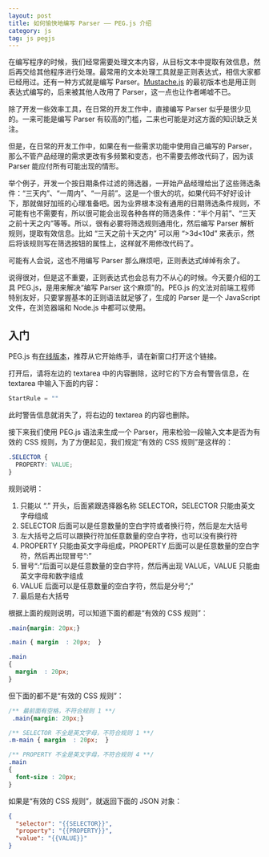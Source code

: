 ```yaml
---
layout: post
title: 如何愉快地编写 Parser —— PEG.js 介绍
category: js
tag: js pegjs
---
```

在编写程序的时候，我们经常需要处理文本内容，从目标文本中提取有效信息，然后再交给其他程序进行处理。最常用的文本处理工具就是正则表达式，相信大家都已经用过。还有一种方式就是编写 Parser。[Mustache.js](https://github.com/janl/mustache.js) 的最初版本也是用正则表达式编写的，后来被其他人改用了 Parser，这一点也让作者唏嘘不已。

除了开发一些效率工具，在日常的开发工作中，直接编写 Parser 似乎是很少见的。一来可能是编写 Parser 有较高的门槛，二来也可能是对这方面的知识缺乏关注。

但是，在日常的开发工作中，如果在有一些需求功能中使用自己编写的 Parser，那么不管产品经理的需求更改有多频繁和变态，也不需要去修改代码了，因为该 Parser 能应付所有可能出现的情形。

举个例子，开发一个按日期条件过滤的筛选器，一开始产品经理给出了这些筛选条件：“三天内”、“一周内”、“一月前”。这是一个很大的坑，如果代码不好好设计下，那就做好加班的心理准备吧。因为业界根本没有通用的日期筛选条件规则，不可能有也不需要有，所以很可能会出现各种各样的筛选条件：“半个月前”、“三天之前十天之内”等等。所以，很有必要将筛选规则通用化，然后编写 Parser 解析规则，提取有效信息。比如 “三天之前十天之内” 可以用 “>3d<10d” 来表示，然后将该规则写在筛选按钮的属性上，这样就不用修改代码了。

可能有人会说，这也不用编写 Parser 那么麻烦吧，正则表达式绰绰有余了。

说得很对，但是这不重要，正则表达式也会总有力不从心的时候。今天要介绍的工具 PEG.js，是用来解决“编写 Parser 这个麻烦”的。PEG.js 的文法对前端工程师特别友好，只要掌握基本的正则语法就足够了，生成的 Parser 是一个 JavaScript 文件，在浏览器端和 Node.js 中都可以使用。


## 入门

PEG.js 有[在线版本](http://pegjs.org/online)，推荐从它开始练手，请在新窗口打开这个链接。

打开后，请将左边的 textarea 中的内容删除，这时它的下方会有警告信息，在 textarea 中输入下面的内容：

```js
StartRule = ""
```

此时警告信息就消失了，将右边的 textarea 的内容也删除。

接下来我们使用 PEG.js 语法来生成一个 Parser，用来检验一段输入文本是否为有效的 CSS 规则，为了方便起见，我们规定“有效的 CSS 规则”是这样的：

```css
.SELECTOR {
  PROPERTY: VALUE;
}

```

规则说明：
1. 只能以 “.” 开头，后面紧跟选择器名称 SELECTOR，SELECTOR 只能由英文字母组成
2. SELECTOR 后面可以是任意数量的空白字符或者换行符，然后是左大括号
3. 左大括号之后可以跟换行符加任意数量的空白字符，也可以没有换行符
4. PROPERTY 只能由英文字母组成，PROPERTY 后面可以是任意数量的空白字符，然后再出现冒号“:”
5. 冒号“:”后面可以是任意数量的空白字符，然后再出现 VALUE，VALUE 只能由英文字母和数字组成
6. VALUE 后面可以是任意数量的空白字符，然后是分号“;”
7. 最后是右大括号

根据上面的规则说明，可以知道下面的都是“有效的 CSS 规则”：

```css
.main{margin: 20px;}

.main { margin  : 20px;  }

.main
{
  margin  : 20px;  
}
```

但下面的都不是“有效的 CSS 规则”：
```css
/** 最前面有空格，不符合规则 1 **/
 .main{margin: 20px;}

/** SELECTOR 不全是英文字母，不符合规则 1 **/
.m-main { margin  : 20px;  }

/** PROPERTY 不全是英文字母，不符合规则 4 **/
.main
{
  font-size : 20px;  
}
```

如果是“有效的 CSS 规则”，就返回下面的 JSON 对象：

```json
{
  "selector": "{{SELECTOR}}",
  "property": "{{PROPERTY}}",
  "value": "{{VALUE}}"
}
```
